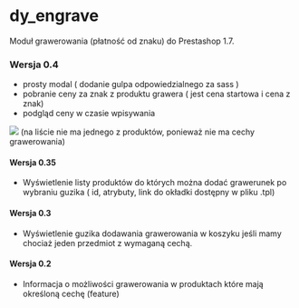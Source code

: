# dy_engrave
Moduł grawerowania (płatność od znaku) do Prestashop 1.7.

### Wersja 0.4
- prosty modal ( dodanie gulpa odpowiedzialnego za sass )
- pobranie ceny za znak z produktu grawera ( jest cena startowa i cena z znak)
- podgląd ceny w czasie wpisywania

![](http://deykun.boo.pl/lab/ilustracje/engrave/engraver-0.4.gif)
(na liście nie ma jednego z produktów, ponieważ nie ma cechy grawerowania) 

#### Wersja 0.35
- Wyświetlenie listy produktów do których można dodać grawerunek po wybraniu guzika ( id, atrybuty, link do okładki dostępny w pliku .tpl)

#### Wersja 0.3
- Wyświetlenie guzika dodawania grawerowania w koszyku jeśli mamy chociaż jeden przedmiot z wymaganą cechą.

#### Wersja 0.2
- Informacja o możliwości grawerowania w produktach które mają określoną cechę (feature)